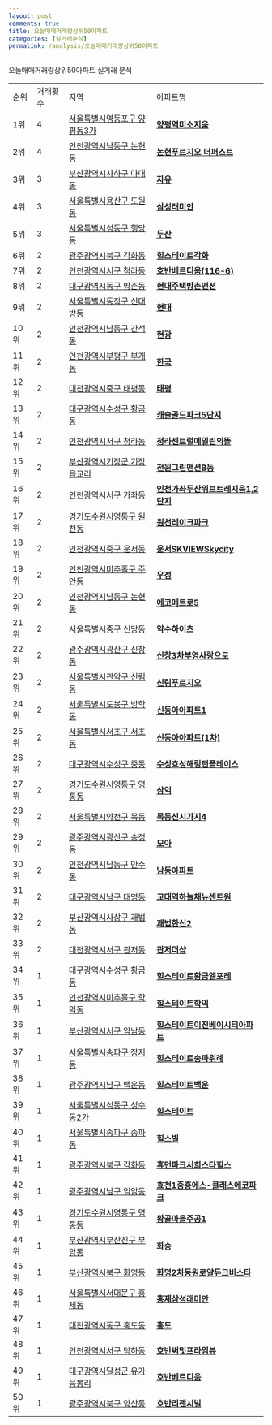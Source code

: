 ```yaml
---
layout: post
comments: true
title: 오늘매매거래량상위50아파트
categories: [실거래분석]
permalink: /analysis/오늘매매거래량상위50아파트
---
```


오늘매매거래량상위50아파트 실거래 분석

<table>
  <tr>
    <td>순위</td>
    <td>거래횟수</td>
    <td>지역</td>
    <td>아파트명</td>
  </tr>

  <tr>
    <td>1위</td>
    <td>4</td>
    <td><a href="/apt/서울특별시영등포구양평동3가">서울특별시영등포구 양평동3가</a></td>
    <td colspan="4" style="font-weight: bold;"><a href="/apt/서울특별시영등포구양평동3가양평역미소지움">양평역미소지움</a></td>
  </tr>

  <tr>
    <td>2위</td>
    <td>4</td>
    <td><a href="/apt/인천광역시남동구논현동">인천광역시남동구 논현동</a></td>
    <td colspan="4" style="font-weight: bold;"><a href="/apt/인천광역시남동구논현동논현푸르지오더퍼스트">논현푸르지오 더퍼스트</a></td>
  </tr>

  <tr>
    <td>3위</td>
    <td>3</td>
    <td><a href="/apt/부산광역시사하구다대동">부산광역시사하구 다대동</a></td>
    <td colspan="4" style="font-weight: bold;"><a href="/apt/부산광역시사하구다대동자유">자유</a></td>
  </tr>

  <tr>
    <td>4위</td>
    <td>3</td>
    <td><a href="/apt/서울특별시용산구도원동">서울특별시용산구 도원동</a></td>
    <td colspan="4" style="font-weight: bold;"><a href="/apt/서울특별시용산구도원동삼성래미안">삼성래미안</a></td>
  </tr>

  <tr>
    <td>5위</td>
    <td>3</td>
    <td><a href="/apt/서울특별시성동구행당동">서울특별시성동구 행당동</a></td>
    <td colspan="4" style="font-weight: bold;"><a href="/apt/서울특별시성동구행당동두산">두산</a></td>
  </tr>

  <tr>
    <td>6위</td>
    <td>2</td>
    <td><a href="/apt/광주광역시북구각화동">광주광역시북구 각화동</a></td>
    <td colspan="4" style="font-weight: bold;"><a href="/apt/광주광역시북구각화동힐스테이트각화">힐스테이트각화</a></td>
  </tr>

  <tr>
    <td>7위</td>
    <td>2</td>
    <td><a href="/apt/인천광역시서구청라동">인천광역시서구 청라동</a></td>
    <td colspan="4" style="font-weight: bold;"><a href="/apt/인천광역시서구청라동호반베르디움(116-6)">호반베르디움(116-6)</a></td>
  </tr>

  <tr>
    <td>8위</td>
    <td>2</td>
    <td><a href="/apt/대구광역시동구방촌동">대구광역시동구 방촌동</a></td>
    <td colspan="4" style="font-weight: bold;"><a href="/apt/대구광역시동구방촌동현대주택방촌맨션">현대주택방촌맨션</a></td>
  </tr>

  <tr>
    <td>9위</td>
    <td>2</td>
    <td><a href="/apt/서울특별시동작구신대방동">서울특별시동작구 신대방동</a></td>
    <td colspan="4" style="font-weight: bold;"><a href="/apt/서울특별시동작구신대방동현대">현대</a></td>
  </tr>

  <tr>
    <td>10위</td>
    <td>2</td>
    <td><a href="/apt/인천광역시남동구간석동">인천광역시남동구 간석동</a></td>
    <td colspan="4" style="font-weight: bold;"><a href="/apt/인천광역시남동구간석동현광">현광</a></td>
  </tr>

  <tr>
    <td>11위</td>
    <td>2</td>
    <td><a href="/apt/인천광역시부평구부개동">인천광역시부평구 부개동</a></td>
    <td colspan="4" style="font-weight: bold;"><a href="/apt/인천광역시부평구부개동한국">한국</a></td>
  </tr>

  <tr>
    <td>12위</td>
    <td>2</td>
    <td><a href="/apt/대전광역시중구태평동">대전광역시중구 태평동</a></td>
    <td colspan="4" style="font-weight: bold;"><a href="/apt/대전광역시중구태평동태평">태평</a></td>
  </tr>

  <tr>
    <td>13위</td>
    <td>2</td>
    <td><a href="/apt/대구광역시수성구황금동">대구광역시수성구 황금동</a></td>
    <td colspan="4" style="font-weight: bold;"><a href="/apt/대구광역시수성구황금동캐슬골드파크5단지">캐슬골드파크5단지</a></td>
  </tr>

  <tr>
    <td>14위</td>
    <td>2</td>
    <td><a href="/apt/인천광역시서구청라동">인천광역시서구 청라동</a></td>
    <td colspan="4" style="font-weight: bold;"><a href="/apt/인천광역시서구청라동청라센트럴에일린의뜰">청라센트럴에일린의뜰</a></td>
  </tr>

  <tr>
    <td>15위</td>
    <td>2</td>
    <td><a href="/apt/부산광역시기장군기장읍교리">부산광역시기장군 기장읍교리</a></td>
    <td colspan="4" style="font-weight: bold;"><a href="/apt/부산광역시기장군기장읍교리전원그린맨션B동">전원그린맨션B동</a></td>
  </tr>

  <tr>
    <td>16위</td>
    <td>2</td>
    <td><a href="/apt/인천광역시서구가좌동">인천광역시서구 가좌동</a></td>
    <td colspan="4" style="font-weight: bold;"><a href="/apt/인천광역시서구가좌동인천가좌두산위브트레지움1,2단지">인천가좌두산위브트레지움1,2단지</a></td>
  </tr>

  <tr>
    <td>17위</td>
    <td>2</td>
    <td><a href="/apt/경기도수원시영통구원천동">경기도수원시영통구 원천동</a></td>
    <td colspan="4" style="font-weight: bold;"><a href="/apt/경기도수원시영통구원천동원천레이크파크">원천레이크파크</a></td>
  </tr>

  <tr>
    <td>18위</td>
    <td>2</td>
    <td><a href="/apt/인천광역시중구운서동">인천광역시중구 운서동</a></td>
    <td colspan="4" style="font-weight: bold;"><a href="/apt/인천광역시중구운서동운서SKVIEWSkycity">운서SKVIEWSkycity</a></td>
  </tr>

  <tr>
    <td>19위</td>
    <td>2</td>
    <td><a href="/apt/인천광역시미추홀구주안동">인천광역시미추홀구 주안동</a></td>
    <td colspan="4" style="font-weight: bold;"><a href="/apt/인천광역시미추홀구주안동우정">우정</a></td>
  </tr>

  <tr>
    <td>20위</td>
    <td>2</td>
    <td><a href="/apt/인천광역시남동구논현동">인천광역시남동구 논현동</a></td>
    <td colspan="4" style="font-weight: bold;"><a href="/apt/인천광역시남동구논현동에코메트로5">에코메트로5</a></td>
  </tr>

  <tr>
    <td>21위</td>
    <td>2</td>
    <td><a href="/apt/서울특별시중구신당동">서울특별시중구 신당동</a></td>
    <td colspan="4" style="font-weight: bold;"><a href="/apt/서울특별시중구신당동약수하이츠">약수하이츠</a></td>
  </tr>

  <tr>
    <td>22위</td>
    <td>2</td>
    <td><a href="/apt/광주광역시광산구신창동">광주광역시광산구 신창동</a></td>
    <td colspan="4" style="font-weight: bold;"><a href="/apt/광주광역시광산구신창동신창3차부영사랑으로">신창3차부영사랑으로</a></td>
  </tr>

  <tr>
    <td>23위</td>
    <td>2</td>
    <td><a href="/apt/서울특별시관악구신림동">서울특별시관악구 신림동</a></td>
    <td colspan="4" style="font-weight: bold;"><a href="/apt/서울특별시관악구신림동신림푸르지오">신림푸르지오</a></td>
  </tr>

  <tr>
    <td>24위</td>
    <td>2</td>
    <td><a href="/apt/서울특별시도봉구방학동">서울특별시도봉구 방학동</a></td>
    <td colspan="4" style="font-weight: bold;"><a href="/apt/서울특별시도봉구방학동신동아아파트1">신동아아파트1</a></td>
  </tr>

  <tr>
    <td>25위</td>
    <td>2</td>
    <td><a href="/apt/서울특별시서초구서초동">서울특별시서초구 서초동</a></td>
    <td colspan="4" style="font-weight: bold;"><a href="/apt/서울특별시서초구서초동신동아아파트(1차)">신동아아파트(1차)</a></td>
  </tr>

  <tr>
    <td>26위</td>
    <td>2</td>
    <td><a href="/apt/대구광역시수성구중동">대구광역시수성구 중동</a></td>
    <td colspan="4" style="font-weight: bold;"><a href="/apt/대구광역시수성구중동수성효성해링턴플레이스">수성효성해링턴플레이스</a></td>
  </tr>

  <tr>
    <td>27위</td>
    <td>2</td>
    <td><a href="/apt/경기도수원시영통구영통동">경기도수원시영통구 영통동</a></td>
    <td colspan="4" style="font-weight: bold;"><a href="/apt/경기도수원시영통구영통동삼익">삼익</a></td>
  </tr>

  <tr>
    <td>28위</td>
    <td>2</td>
    <td><a href="/apt/서울특별시양천구목동">서울특별시양천구 목동</a></td>
    <td colspan="4" style="font-weight: bold;"><a href="/apt/서울특별시양천구목동목동신시가지4">목동신시가지4</a></td>
  </tr>

  <tr>
    <td>29위</td>
    <td>2</td>
    <td><a href="/apt/광주광역시광산구송정동">광주광역시광산구 송정동</a></td>
    <td colspan="4" style="font-weight: bold;"><a href="/apt/광주광역시광산구송정동모아">모아</a></td>
  </tr>

  <tr>
    <td>30위</td>
    <td>2</td>
    <td><a href="/apt/인천광역시남동구만수동">인천광역시남동구 만수동</a></td>
    <td colspan="4" style="font-weight: bold;"><a href="/apt/인천광역시남동구만수동남동아파트">남동아파트</a></td>
  </tr>

  <tr>
    <td>31위</td>
    <td>2</td>
    <td><a href="/apt/대구광역시남구대명동">대구광역시남구 대명동</a></td>
    <td colspan="4" style="font-weight: bold;"><a href="/apt/대구광역시남구대명동교대역하늘채뉴센트원">교대역하늘채뉴센트원</a></td>
  </tr>

  <tr>
    <td>32위</td>
    <td>2</td>
    <td><a href="/apt/부산광역시사상구괘법동">부산광역시사상구 괘법동</a></td>
    <td colspan="4" style="font-weight: bold;"><a href="/apt/부산광역시사상구괘법동괘법한신2">괘법한신2</a></td>
  </tr>

  <tr>
    <td>33위</td>
    <td>2</td>
    <td><a href="/apt/대전광역시서구관저동">대전광역시서구 관저동</a></td>
    <td colspan="4" style="font-weight: bold;"><a href="/apt/대전광역시서구관저동관저더샵">관저더샵</a></td>
  </tr>

  <tr>
    <td>34위</td>
    <td>1</td>
    <td><a href="/apt/대구광역시수성구황금동">대구광역시수성구 황금동</a></td>
    <td colspan="4" style="font-weight: bold;"><a href="/apt/대구광역시수성구황금동힐스테이트황금엘포레">힐스테이트황금엘포레</a></td>
  </tr>

  <tr>
    <td>35위</td>
    <td>1</td>
    <td><a href="/apt/인천광역시미추홀구학익동">인천광역시미추홀구 학익동</a></td>
    <td colspan="4" style="font-weight: bold;"><a href="/apt/인천광역시미추홀구학익동힐스테이트학익">힐스테이트학익</a></td>
  </tr>

  <tr>
    <td>36위</td>
    <td>1</td>
    <td><a href="/apt/부산광역시서구암남동">부산광역시서구 암남동</a></td>
    <td colspan="4" style="font-weight: bold;"><a href="/apt/부산광역시서구암남동힐스테이트이진베이시티아파트">힐스테이트이진베이시티아파트</a></td>
  </tr>

  <tr>
    <td>37위</td>
    <td>1</td>
    <td><a href="/apt/서울특별시송파구장지동">서울특별시송파구 장지동</a></td>
    <td colspan="4" style="font-weight: bold;"><a href="/apt/서울특별시송파구장지동힐스테이트송파위례">힐스테이트송파위례</a></td>
  </tr>

  <tr>
    <td>38위</td>
    <td>1</td>
    <td><a href="/apt/광주광역시남구백운동">광주광역시남구 백운동</a></td>
    <td colspan="4" style="font-weight: bold;"><a href="/apt/광주광역시남구백운동힐스테이트백운">힐스테이트백운</a></td>
  </tr>

  <tr>
    <td>39위</td>
    <td>1</td>
    <td><a href="/apt/서울특별시성동구성수동2가">서울특별시성동구 성수동2가</a></td>
    <td colspan="4" style="font-weight: bold;"><a href="/apt/서울특별시성동구성수동2가힐스테이트">힐스테이트</a></td>
  </tr>

  <tr>
    <td>40위</td>
    <td>1</td>
    <td><a href="/apt/서울특별시송파구송파동">서울특별시송파구 송파동</a></td>
    <td colspan="4" style="font-weight: bold;"><a href="/apt/서울특별시송파구송파동힐스빌">힐스빌</a></td>
  </tr>

  <tr>
    <td>41위</td>
    <td>1</td>
    <td><a href="/apt/광주광역시북구각화동">광주광역시북구 각화동</a></td>
    <td colspan="4" style="font-weight: bold;"><a href="/apt/광주광역시북구각화동휴먼파크서희스타힐스">휴먼파크서희스타힐스</a></td>
  </tr>

  <tr>
    <td>42위</td>
    <td>1</td>
    <td><a href="/apt/광주광역시남구임암동">광주광역시남구 임암동</a></td>
    <td colspan="4" style="font-weight: bold;"><a href="/apt/광주광역시남구임암동효천1중흥에스-클래스에코파크">효천1중흥에스-클래스에코파크</a></td>
  </tr>

  <tr>
    <td>43위</td>
    <td>1</td>
    <td><a href="/apt/경기도수원시영통구영통동">경기도수원시영통구 영통동</a></td>
    <td colspan="4" style="font-weight: bold;"><a href="/apt/경기도수원시영통구영통동황골마을주공1">황골마을주공1</a></td>
  </tr>

  <tr>
    <td>44위</td>
    <td>1</td>
    <td><a href="/apt/부산광역시부산진구부암동">부산광역시부산진구 부암동</a></td>
    <td colspan="4" style="font-weight: bold;"><a href="/apt/부산광역시부산진구부암동화승">화승</a></td>
  </tr>

  <tr>
    <td>45위</td>
    <td>1</td>
    <td><a href="/apt/부산광역시북구화명동">부산광역시북구 화명동</a></td>
    <td colspan="4" style="font-weight: bold;"><a href="/apt/부산광역시북구화명동화명2차동원로얄듀크비스타">화명2차동원로얄듀크비스타</a></td>
  </tr>

  <tr>
    <td>46위</td>
    <td>1</td>
    <td><a href="/apt/서울특별시서대문구홍제동">서울특별시서대문구 홍제동</a></td>
    <td colspan="4" style="font-weight: bold;"><a href="/apt/서울특별시서대문구홍제동홍제삼성래미안">홍제삼성래미안</a></td>
  </tr>

  <tr>
    <td>47위</td>
    <td>1</td>
    <td><a href="/apt/대전광역시동구홍도동">대전광역시동구 홍도동</a></td>
    <td colspan="4" style="font-weight: bold;"><a href="/apt/대전광역시동구홍도동홍도">홍도</a></td>
  </tr>

  <tr>
    <td>48위</td>
    <td>1</td>
    <td><a href="/apt/인천광역시서구당하동">인천광역시서구 당하동</a></td>
    <td colspan="4" style="font-weight: bold;"><a href="/apt/인천광역시서구당하동호반써밋프라임뷰">호반써밋프라임뷰</a></td>
  </tr>

  <tr>
    <td>49위</td>
    <td>1</td>
    <td><a href="/apt/대구광역시달성군유가읍봉리">대구광역시달성군 유가읍봉리</a></td>
    <td colspan="4" style="font-weight: bold;"><a href="/apt/대구광역시달성군유가읍봉리호반베르디움">호반베르디움</a></td>
  </tr>

  <tr>
    <td>50위</td>
    <td>1</td>
    <td><a href="/apt/광주광역시북구양산동">광주광역시북구 양산동</a></td>
    <td colspan="4" style="font-weight: bold;"><a href="/apt/광주광역시북구양산동호반리젠시빌">호반리젠시빌</a></td>
  </tr>

</table>
